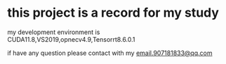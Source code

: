 # this project is a record for my study

my development environment is CUDA11.8,VS2019,opnecv4.9,Tensorrt8.6.0.1



if have any question please contact with my email.907181833@qq.com 